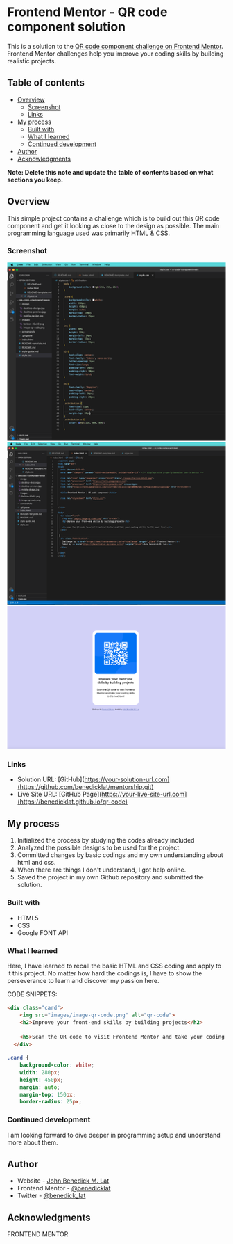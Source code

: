 # Frontend Mentor - QR code component solution

This is a solution to the [QR code component challenge on Frontend Mentor](https://www.frontendmentor.io/challenges/qr-code-component-iux_sIO_H). Frontend Mentor challenges help you improve your coding skills by building realistic projects. 

## Table of contents

- [Overview](#overview)
  - [Screenshot](#screenshot)
  - [Links](#links)
- [My process](#my-process)
  - [Built with](#built-with)
  - [What I learned](#what-i-learned)
  - [Continued development](#continued-development)
- [Author](#author)
- [Acknowledgments](#acknowledgments)

**Note: Delete this note and update the table of contents based on what sections you keep.**

## Overview

This simple project contains a challenge which is to build out this QR code component and get it looking as close to the design as possible.
The main programming language used was primarily HTML & CSS.

### Screenshot

![](/screenshots/Screen%20Shot%202023-03-10%20at%2011.59.13%20AM.png)
![](/screenshots/Screen%20Shot%202023-03-10%20at%2011.59.38%20AM.png)
![](/screenshots/Screen%20Shot%202023-03-10%20at%2011.59.53%20AM.png)

### Links

- Solution URL: [GitHub](https://your-solution-url.com](https://github.com/benedicklat/mentorship.git)
- Live Site URL: [GitHub Page](https://your-live-site-url.com](https://benedicklat.github.io/qr-code)

## My process

1. Initialized the process by studying the codes already included
2. Analyzed the possible designs to be used for the project.
3. Committed changes by basic codings and my own understanding about html and css.
4. When there are things I don't understand, I got help online.
5. Saved the project in my own Github repository and submitted the solution.

### Built with

- HTML5
- CSS
- Google FONT API


### What I learned

Here, I have learned to recall the basic HTML and CSS coding and apply to it this project. No matter how hard the codings is, I have to
show the perseverance to learn and discover my passion here.

CODE SNIPPETS:

```html
<div class="card">
    <img src="images/image-qr-code.png" alt="qr-code">
    <h2>Improve your front-end skills by building projects</h2>

    <h5>Scan the QR code to visit Frontend Mentor and take your coding skills to the next level</h5>
  </div>
```
```css
.card {
    background-color: white;
    width: 280px;
    height: 450px;
    margin: auto;
    margin-top: 150px;
    border-radius: 25px;
```


### Continued development

I am looking forward to dive deeper in programming setup and understand more about them.


## Author

- Website - [John Benedick M. Lat](https://jbenedicklat.my.canva.site/)
- Frontend Mentor - [@benedicklat](https://www.frontendmentor.io/profile/benedicklat)
- Twitter - [@benedick_lat](https://twitter.com/benedick_lat)

## Acknowledgments

FRONTEND MENTOR
